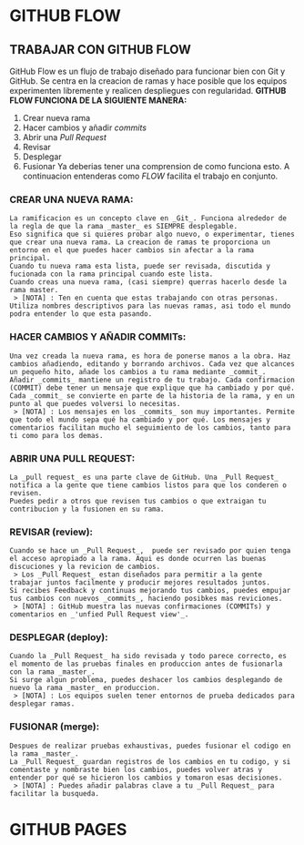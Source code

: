 GITHUB FLOW
=====================
 ## TRABAJAR CON GITHUB FLOW
  GitHub Flow es un flujo de trabajo diseñado para funcionar bien con Git y GitHub.
  Se centra en la creacion de ramas y hace posible que los equipos experimenten libremente y realicen despliegues con regularidad.
  **GITHUB FLOW FUNCIONA DE LA SIGUIENTE MANERA:**
   1. Crear nueva rama 
   2. Hacer cambios y añadir _commits_
   3. Abrir una _Pull Request_
   4. Revisar
   5. Desplegar
   6. Fusionar
  Ya deberias tener una comprension de como funciona esto. A continuacion entenderas como _FLOW_ facilita el trabajo en conjunto.
  ### CREAR UNA NUEVA RAMA:
  	La ramificacion es un concepto clave en _Git_. Funciona alrededor de la regla de que la rama _master_ es SIEMPRE desplegable.
  	Eso significa que si quieres probar algo nuevo, o experimentar, tienes 	que crear una nueva rama. La creacion de ramas te proporciona un entorno en el que puedes hacer cambios sin afectar a la rama principal.
  	Cuando tu nueva rama esta lista, puede ser revisada, discutida y 	fucionada con la rama principal cuando este lista.
  	Cuando creas una nueva rama, (casi siempre) querras hacerlo desde la rama master. 
  	 > [NOTA] : Ten en cuenta que estas trabajando con otras personas.	 Utiliza nombres descriptivos para las nuevas ramas, asi todo el mundo podra entender lo que esta pasando.
  ### HACER CAMBIOS Y AÑADIR COMMITs:
    Una vez creada la nueva rama, es hora de ponerse manos a la obra. Haz cambios añadiendo, editando y borrando archivos. Cada vez que alcances un pequeño hito, añade los cambios a tu rama mediante _commit_.
    Añadir _commits_ mantiene un registro de tu trabajo. Cada confirmacion (COMMIT) debe tener un mensaje que explique que ha cambiado y por qué. Cada _commit_ se convierte en parte de la historia de la rama, y en un punto al que puedes volversi lo necesitas.
     > [NOTA] : Los mensajes en los _commits_ son muy importantes. Permite que todo el mundo sepa qué ha cambiado y por qué. Los mensajes y comentarios facilitan mucho el seguimiento de los cambios, tanto para ti como para los demas. 
  ### ABRIR UNA PULL REQUEST:
    La _pull request_ es una parte clave de GitHub. Una _Pull Request_ notifica a la gente que tiene cambios listos para que los conderen o revisen.
    Puedes pedir a otros que revisen tus cambios o que extraigan tu contribucion y la fusionen en su rama.
  ### REVISAR (review):
    Cuando se hace un _Pull Request_,  puede ser revisado por quien tenga el acceso apropiado a la rama. Aqui es donde ocurren las buenas discuciones y la revicion de cambios.
     > Los _Pull Request_ estan diseñados para permitir a la gente trabajar juntos facilmente y producir mejores resultados juntos.
    Si recibes Feedback y continuas mejorando tus cambios, puedes empujar tus cambios con nuevos _commits_, haciendo posibkes mas reviciones.
     > [NOTA] : GitHub muestra las nuevas confirmaciones (COMMITs) y comentarios en _'unfied Pull Request view'_.
  ### DESPLEGAR (deploy):
    Cuando la _Pull Request_ ha sido revisada y todo parece correcto, es el momento de las pruebas finales en produccion antes de fusionarla con la rama _master_.
    Si surge algun problema, puedes deshacer los cambios desplegando de nuevo la rama _master_ en produccion.
     > [NOTA] : Los equipos suelen tener entornos de prueba dedicados para desplegar ramas.
  ### FUSIONAR (merge):
    Despues de realizar pruebas exhaustivas, puedes fusionar el codigo en la rama _master_.
    La _Pull Request_ guardan registros de los cambios en tu codigo, y si comentaste y nombraste bien los cambios, puedes volver atras y entender por qué se hicieron los cambios y tomaron esas decisiones.
     > [NOTA] : Puedes añadir palabras clave a tu _Pull Request_ para facilitar la busqueda.

GITHUB PAGES
=====================
